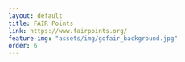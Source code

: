 ```yaml
---
layout: default
title: FAIR Points
link: https://www.fairpoints.org/
feature-img: "assets/img/gofair_background.jpg"
order: 6
---
```

